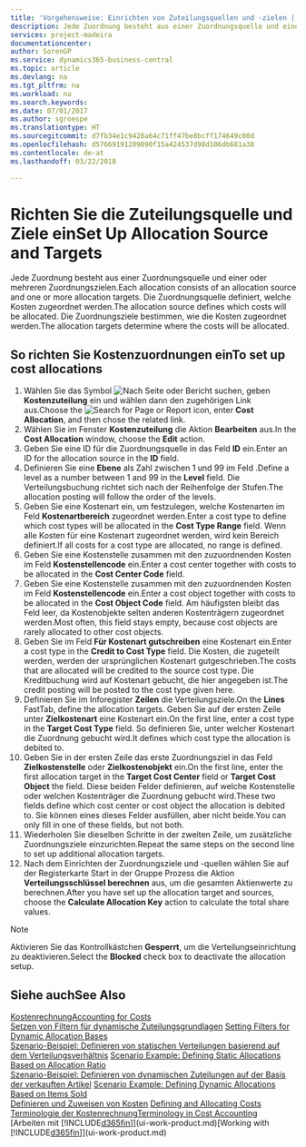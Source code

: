 ```yaml
---
title: 'Vorgehensweise: Einrichten von Zuteilungsquellen und -zielen | Microsoft Docs'
description: Jede Zuordnung besteht aus einer Zuordnungsquelle und einer oder mehreren Zuordnungszielen. Die Zuordnungsquelle definiert, welche Kosten zugeordnet werden. Die Zuordnungsziele bestimmen, wie die Kosten zugeordnet werden.
services: project-madeira
documentationcenter: 
author: SorenGP
ms.service: dynamics365-business-central
ms.topic: article
ms.devlang: na
ms.tgt_pltfrm: na
ms.workload: na
ms.search.keywords: 
ms.date: 07/01/2017
ms.author: sgroespe
ms.translationtype: HT
ms.sourcegitcommit: d7fb34e1c9428a64c71ff47be8bcff174649c00d
ms.openlocfilehash: d57669191209090f15a424537d98d106db681a38
ms.contentlocale: de-at
ms.lasthandoff: 03/22/2018

---
```

# <a name="set-up-allocation-source-and-targets"></a><span data-ttu-id="92a09-105">Richten Sie die Zuteilungsquelle und Ziele ein</span><span class="sxs-lookup"><span data-stu-id="92a09-105">Set Up Allocation Source and Targets</span></span>
<span data-ttu-id="92a09-106">Jede Zuordnung besteht aus einer Zuordnungsquelle und einer oder mehreren Zuordnungszielen.</span><span class="sxs-lookup"><span data-stu-id="92a09-106">Each allocation consists of an allocation source and one or more allocation targets.</span></span> <span data-ttu-id="92a09-107">Die Zuordnungsquelle definiert, welche Kosten zugeordnet werden.</span><span class="sxs-lookup"><span data-stu-id="92a09-107">The allocation source defines which costs will be allocated.</span></span> <span data-ttu-id="92a09-108">Die Zuordnungsziele bestimmen, wie die Kosten zugeordnet werden.</span><span class="sxs-lookup"><span data-stu-id="92a09-108">The allocation targets determine where the costs will be allocated.</span></span>  

## <a name="to-set-up-cost-allocations"></a><span data-ttu-id="92a09-109">So richten Sie Kostenzuordnungen ein</span><span class="sxs-lookup"><span data-stu-id="92a09-109">To set up cost allocations</span></span>  
1.  <span data-ttu-id="92a09-110">Wählen Sie das Symbol ![Nach Seite oder Bericht suchen](media/ui-search/search_small.png "Symbol Nach Seite oder Bericht suchen"), geben **Kostenzuteilung** ein und wählen dann den zugehörigen Link aus.</span><span class="sxs-lookup"><span data-stu-id="92a09-110">Choose the ![Search for Page or Report](media/ui-search/search_small.png "Search for Page or Report icon") icon, enter **Cost Allocation**, and then chose the related link.</span></span>  
2.  <span data-ttu-id="92a09-111">Wählen Sie im Fenster **Kostenzuteilung** die Aktion **Bearbeiten** aus.</span><span class="sxs-lookup"><span data-stu-id="92a09-111">In the **Cost Allocation** window, choose the **Edit** action.</span></span>  
3.  <span data-ttu-id="92a09-112">Geben Sie eine ID für die Zuordnungsquelle in das Feld **ID** ein.</span><span class="sxs-lookup"><span data-stu-id="92a09-112">Enter an ID for the allocation source in the **ID** field.</span></span>  
4.  <span data-ttu-id="92a09-113">Definieren Sie eine **Ebene** als Zahl zwischen 1 und 99 im Feld .</span><span class="sxs-lookup"><span data-stu-id="92a09-113">Define a level as a number between 1 and 99 in the **Level** field.</span></span> <span data-ttu-id="92a09-114">Die Verteilungsbuchung richtet sich nach der Reihenfolge der Stufen.</span><span class="sxs-lookup"><span data-stu-id="92a09-114">The allocation posting will follow the order of the levels.</span></span>  
5.  <span data-ttu-id="92a09-115">Geben Sie eine Kostenart ein, um festzulegen, welche Kostenarten im Feld **Kostenartbereich** zugeordnet werden.</span><span class="sxs-lookup"><span data-stu-id="92a09-115">Enter a cost type to define which cost types will be allocated in the **Cost Type Range** field.</span></span> <span data-ttu-id="92a09-116">Wenn alle Kosten für eine Kostenart zugeordnet werden, wird kein Bereich definiert.</span><span class="sxs-lookup"><span data-stu-id="92a09-116">If all costs for a cost type are allocated, no range is defined.</span></span>  
6.  <span data-ttu-id="92a09-117">Geben Sie eine Kostenstelle zusammen mit den zuzuordnenden Kosten im Feld **Kostenstellencode** ein.</span><span class="sxs-lookup"><span data-stu-id="92a09-117">Enter a cost center together with costs to be allocated in the **Cost Center Code** field.</span></span>  
7.  <span data-ttu-id="92a09-118">Geben Sie eine Kostenstelle zusammen mit den zuzuordnenden Kosten im Feld **Kostenstellencode** ein.</span><span class="sxs-lookup"><span data-stu-id="92a09-118">Enter a cost object together with costs to be allocated in the **Cost Object Code** field.</span></span> <span data-ttu-id="92a09-119">Am häufigsten bleibt das Feld leer, da Kostenobjekte selten anderen Kostenträgern zugeordnet werden.</span><span class="sxs-lookup"><span data-stu-id="92a09-119">Most often, this field stays empty, because cost objects are rarely allocated to other cost objects.</span></span>  
8.  <span data-ttu-id="92a09-120">Geben Sie im Feld **Für Kostenart gutschreiben** eine Kostenart ein.</span><span class="sxs-lookup"><span data-stu-id="92a09-120">Enter a cost type in the **Credit to Cost Type** field.</span></span> <span data-ttu-id="92a09-121">Die Kosten, die zugeteilt werden, werden der ursprünglichen Kostenart gutgeschrieben.</span><span class="sxs-lookup"><span data-stu-id="92a09-121">The costs that are allocated will be credited to the source cost type.</span></span> <span data-ttu-id="92a09-122">Die Kreditbuchung wird auf Kostenart gebucht, die hier angegeben ist.</span><span class="sxs-lookup"><span data-stu-id="92a09-122">The credit posting will be posted to the cost type given here.</span></span>  
9. <span data-ttu-id="92a09-123">Definieren Sie im Inforegister **Zeilen** die Verteilungsziele.</span><span class="sxs-lookup"><span data-stu-id="92a09-123">On the **Lines** FastTab, define the allocation targets.</span></span> <span data-ttu-id="92a09-124">Geben Sie auf der ersten Zeile unter **Zielkostenart** eine Kostenart ein.</span><span class="sxs-lookup"><span data-stu-id="92a09-124">On the first line, enter a cost type in the **Target Cost Type** field.</span></span> <span data-ttu-id="92a09-125">So definieren Sie, unter welcher Kostenart die Zuordnung gebucht wird.</span><span class="sxs-lookup"><span data-stu-id="92a09-125">It defines which cost type the allocation is debited to.</span></span>  
10. <span data-ttu-id="92a09-126">Geben Sie in der ersten Zeile das erste Zuordnungsziel in das Feld **Zielkostenstelle** oder **Zielkostenobjekt** ein.</span><span class="sxs-lookup"><span data-stu-id="92a09-126">On the first line, enter the first allocation target in the **Target Cost Center** field or **Target Cost Object** the field.</span></span> <span data-ttu-id="92a09-127">Diese beiden Felder definieren, auf welche Kostenstelle oder welchen Kostenträger die Zuordnung gebucht wird.</span><span class="sxs-lookup"><span data-stu-id="92a09-127">These two fields define which cost center or cost object the allocation is debited to.</span></span> <span data-ttu-id="92a09-128">Sie können eines dieses Felder ausfüllen, aber nicht beide.</span><span class="sxs-lookup"><span data-stu-id="92a09-128">You can only fill in one of these fields, but not both.</span></span>  
11. <span data-ttu-id="92a09-129">Wiederholen Sie dieselben Schritte in der zweiten Zeile, um zusätzliche Zuordnungsziele einzurichten.</span><span class="sxs-lookup"><span data-stu-id="92a09-129">Repeat the same steps on the second line to set up additional allocation targets.</span></span>  
12. <span data-ttu-id="92a09-130">Nach dem Einrichten der Zuordnungsziele und -quellen wählen Sie auf der Registerkarte Start in der Gruppe Prozess die Aktion **Verteilungsschlüssel berechnen** aus, um die gesamten Aktienwerte zu berechnen.</span><span class="sxs-lookup"><span data-stu-id="92a09-130">After you have set up the allocation target and sources, choose the **Calculate Allocation Key** action to calculate the total share values.</span></span>  

> [!NOTE]  
>  <span data-ttu-id="92a09-131">Aktivieren Sie das Kontrollkästchen **Gesperrt**, um die Verteilungseinrichtung zu deaktivieren.</span><span class="sxs-lookup"><span data-stu-id="92a09-131">Select the **Blocked** check box to deactivate the allocation setup.</span></span>  

## <a name="see-also"></a><span data-ttu-id="92a09-132">Siehe auch</span><span class="sxs-lookup"><span data-stu-id="92a09-132">See Also</span></span>  
[<span data-ttu-id="92a09-133">Kostenrechnung</span><span class="sxs-lookup"><span data-stu-id="92a09-133">Accounting for Costs</span></span>](finance-manage-cost-accounting.md)  
 <span data-ttu-id="92a09-134">[Setzen von Filtern für dynamische Zuteilungsgrundlagen](finance-setting-filters-for-dynamic-allocation-bases.md) </span><span class="sxs-lookup"><span data-stu-id="92a09-134">[Setting Filters for Dynamic Allocation Bases](finance-setting-filters-for-dynamic-allocation-bases.md) </span></span>  
 <span data-ttu-id="92a09-135">[Szenario-Beispiel: Definieren von statischen Verteilungen basierend auf dem Verteilungsverhältnis](finance-scenario-example-defining-static-allocations-based-on-allocation-ratio.md) </span><span class="sxs-lookup"><span data-stu-id="92a09-135">[Scenario Example: Defining Static Allocations Based on Allocation Ratio](finance-scenario-example-defining-static-allocations-based-on-allocation-ratio.md) </span></span>  
 <span data-ttu-id="92a09-136">[Szenario-Beispiel: Definieren von dynamischen Zuteilungen auf der Basis der verkauften Artikel](finance-scenario-example-defining-dynamic-allocations-based-on-items-sold.md) </span><span class="sxs-lookup"><span data-stu-id="92a09-136">[Scenario Example: Defining Dynamic Allocations Based on Items Sold](finance-scenario-example-defining-dynamic-allocations-based-on-items-sold.md) </span></span>  
 <span data-ttu-id="92a09-137">[Definieren und Zuweisen von Kosten](finance-define-and-allocate-costs.md) </span><span class="sxs-lookup"><span data-stu-id="92a09-137">[Defining and Allocating Costs](finance-define-and-allocate-costs.md) </span></span>  
 [<span data-ttu-id="92a09-138">Terminologie der Kostenrechnung</span><span class="sxs-lookup"><span data-stu-id="92a09-138">Terminology in Cost Accounting</span></span>](finance-terminology-in-cost-accounting.md)  
 <span data-ttu-id="92a09-139">[Arbeiten mit [!INCLUDE[d365fin](includes/d365fin_md.md)]](ui-work-product.md)</span><span class="sxs-lookup"><span data-stu-id="92a09-139">[Working with [!INCLUDE[d365fin](includes/d365fin_md.md)]](ui-work-product.md)</span></span>

